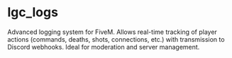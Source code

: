 # lgc_logs
Advanced logging system for FiveM. Allows real-time tracking of player actions (commands, deaths, shots, connections, etc.) with transmission to Discord webhooks. Ideal for moderation and server management.
